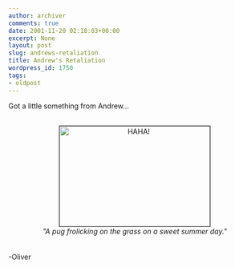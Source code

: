```yaml
---
author: archiver
comments: true
date: 2001-11-20 02:18:03+00:00
excerpt: None
layout: post
slug: andrews-retaliation
title: Andrew's Retaliation
wordpress_id: 1750
tags:
- oldpost
---
```


Got a little something from Andrew...<br /><br /><center><img src=http://www.oliverweb.com/newsimages/byebyepug.jpg width=300 height=200 border=1 alt="HAHA!"><br /><i>"A pug frolicking on the grass on a sweet summer day."</i></center><br /><br />-Oliver